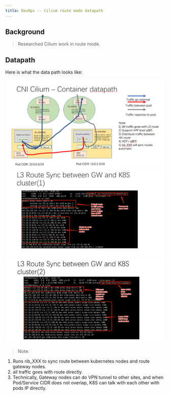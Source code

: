 ```yaml
---
title: DevOps -- Cilium route mode datapath
---
```


## Background

> Researched Cilium work in route mode.

## Datapath

Here is what the data path looks like:

![Datapath1](https://raw.githubusercontent.com/LipingMao/LipingMao.github.io/master/_posts/picture/2019_06_26_1.png)
![Datapath2](https://raw.githubusercontent.com/LipingMao/LipingMao.github.io/master/_posts/picture/2019_06_26_2.png)
![Datapath3](https://raw.githubusercontent.com/LipingMao/LipingMao.github.io/master/_posts/picture/2019_06_26_3.png)

> Note:
1) Runs rib_XXX to sync route between kubernetes nodes and route gateway nodes.
2) all traffic goes with route directly.
3) Technically, Gateway nodes can do VPN tunnel to other sites, and when Pod/Service CIDR does not overlap, K8S can talk with each other with pods IP directly.
